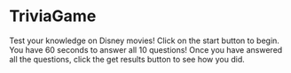 # TriviaGame
Test your knowledge on Disney movies!
Click on the start button to begin.
You have 60 seconds to answer all 10 questions!
Once you have answered all the questions, click the get results button to see how you did.
